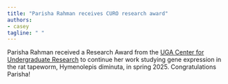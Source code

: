 ```yaml
---
title: "Parisha Rahman receives CURO research award"
authors:
- casey
tagline: " "
---
```

Parisha Rahman received a Research Award from the [UGA Center for Undergraduate Research](https://curo.uga.edu/) to continue her work studying gene expression in the rat tapeworm, Hymenolepis diminuta, in spring 2025. Congratulations Parisha!